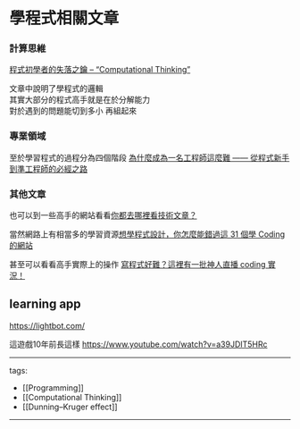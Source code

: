 # 學程式相關文章

### 計算思維
[程式初學者的失落之鑰 – “Computational Thinking”](http://blog.orangeapple.tw/posts/what-is-computational-thinking/)

文章中說明了學程式的邏輯  
其實大部分的程式高手就是在於分解能力  
對於遇到的問題能切到多小 再組起來  
  
### 專業領域
  
至於學習程式的過程分為四個階段 [為什麼成為一名工程師這麼難 —— 從程式新手到準工程師的必經之路](http://www.inside.com.tw/2015/03/27/why-learning-to-code-is-so-damn-hard)

### 其他文章
也可以到一些高手的網站看看[你都去哪裡看技術文章？](https://vinta.ws/code/where-to-find-great-content-to-read.html)

當然網路上有相當多的學習資源[想學程式設計，你怎麼能錯過這 31 個學 Coding 的網站](http://buzzorange.com/techorange/2014/03/27/best-resources-to-learn-code/)

  
甚至可以看看高手實際上的操作 [寫程式好難？這裡有一批神人直播 coding 實況！](https://share.inside.com.tw/posts/17487?ref=sidebar)

## learning app
https://lightbot.com/

這遊戲10年前長這樣
https://www.youtube.com/watch?v=a39JDIT5HRc



---
tags:
  - [[Programming]]
  - [[Computational Thinking]]
  - [[Dunning–Kruger effect]]

---